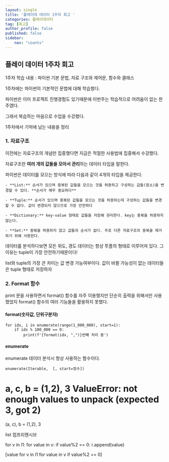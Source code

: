 ```yaml
---
layout: single
title: '플레이데 데이터 1주차 회고 '
categories: 플레이데이터
tag: [회고]
author_profile: false
published: false
sidebar:
    nav: "counts"
---
```


## 플레이 데이터 1주차 회고
1주차 학습 내용 : 파이썬 기본 문법, 자료 구조와 제어문, 함수와 클래스

1주차에는 파이썬의 기본적인 문법에 대해 학습했다. 

파이썬은 이미 프로젝트 진행경험도 있기때문에 이번주는 학습적으로 어려움이 없는 한주였다.

그래서 복습하는 마음으로 수업을 수강했다. 

1주차에서 기억에 남는 내용을 정리

### 1. 자료구조 

이전에는 자료구조의 개념만 집중했다면 지금은 적절한 사용법에 집중해서 수강했다.

자료구조란 **여러 개의 값들을 모아서 관리**하는 데이터 타입을 말한다. 

파이썬은 데이터를 모으는 방식에 따라 다음과 같이 4개의 타입을 제공한다.

    - **List:** 순서가 있으며 중복된 값들을 모으는 것을 허용하고 구성하는 값들(원소)을 변경할 수 있다. **순서가 매우 중요하다**

    - **Tuple:** 순서가 있으며 중복된 값들을 모으는 것을 허용하는데 구성하는 값들을 변경할 수 없다. 값이 변경되지 않으므로 가장 안전하다

    - **Dictionary:** key-value 형태로 값들을 저장해 관리한다. key는 중복을 허용하지 않는다. 
     
    - **Set:** 중복을 허용하지 않고 값들의 순서가 없다. 주로 다른 자료구조의 중복을 제거하기 위해 사용한다. 

데이터를 분석하다보면 모든 위도, 경도 데이터는 항상 투플의 형태로 이루어져 있다. 그 이유는 tuple이 가장 안전하기때문이다! 

list와 tuple의 가장 큰 차이는 값 변경 가능여부이다. 값이 바뀔 가능성이 없는 데이터들은 tuple 형태로 저장하자 

### 2. Format 함수  
print 문을 사용하면서 format() 함수를 자주 이용했지만 단순히 출력을 위해서만 사용했었지 format() 함수의 여러 기능들을 활용하지 못했다.


#### format(숫자값, 단위구분자) 

```
for idx, i in enumerate(range(1_000_000), start=1):
    if idx % 100_000 == 0:
        print(f'{format(idx, ",")}번째 처리 중')

```


#### enumerate
enumerate 데이터 분석시 항상 사용하는 함수이다. 

 `enumerate(Iterable,  [, start=정수])`



 # a, c, b = (1,2), 3 ValueError: not enough values to unpack (expected 3, got 2)
(a, c), b = (1,2), 3 

list 컴프리헨시브

for v in l1:
    for value in v:
        if value%2 == 0:
            r.append(value)

[value for v in l1 for value in v if value%2 == 0]
